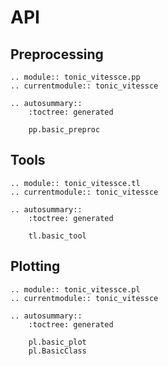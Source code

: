 # API

## Preprocessing

```{eval-rst}
.. module:: tonic_vitessce.pp
.. currentmodule:: tonic_vitessce

.. autosummary::
    :toctree: generated

    pp.basic_preproc
```

## Tools

```{eval-rst}
.. module:: tonic_vitessce.tl
.. currentmodule:: tonic_vitessce

.. autosummary::
    :toctree: generated

    tl.basic_tool
```

## Plotting

```{eval-rst}
.. module:: tonic_vitessce.pl
.. currentmodule:: tonic_vitessce

.. autosummary::
    :toctree: generated

    pl.basic_plot
    pl.BasicClass
```
